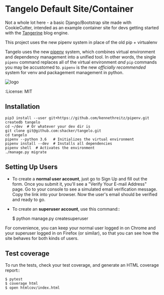 Tangelo Default Site/Container
==============================

Not a whole lot here - a basic Django/Bootstrap site made with CookieCutter, intended as an example container site for
devs getting started with the [Tangerine](https://github.com/shacker/tangerine) blog engine.

This project uses the new pipenv system in place of the old pip + virtualenv

Tangelo uses the new [pipenv](https://docs.pipenv.org/) system, which combines virtual environment and dependency
management into a unified tool. In other words, the single `pipenv` command replaces all of the virtual environment
*and* `pip` commands you may be accustomed to. `pipenv` is the new *officially recommended* system for venv and packagement management in python.

[logo]: https://img.shields.io/badge/built%20with-Cookiecutter%20Django-ff69b4.svg
![logo]


:License: MIT


Installation
------------

```
pip3 install --user git+https://github.com/kennethreitz/pipenv.git
createdb tangelo
cd ~/dev  # Or whatever your dev dir is
git clone git@github.com:shacker/tangelo.git
cd tangelo
pipenv --python 3.6   # Initializes the virtual environment
pipenv install --dev  # Installs all dependencies
pipenv shell  # Activates the environment
./manage.py migrate
```

Setting Up Users
----------------

* To create a **normal user account**, just go to Sign Up and fill out the form. Once you submit it, you'll see a "Verify Your E-mail Address" page. Go to your console to see a simulated email verification message. Copy the link into your browser. Now the user's email should be verified and ready to go.

* To create an **superuser account**, use this command::

    $ python manage.py createsuperuser

For convenience, you can keep your normal user logged in on Chrome and your superuser logged in on Firefox (or similar), so that you can see how the site behaves for both kinds of users.

Test coverage
-------------

To run the tests, check your test coverage, and generate an HTML coverage report::

    $ pytest
    $ coverage html
    $ open htmlcov/index.html
